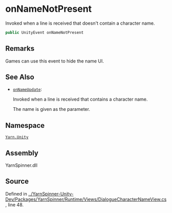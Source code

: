 # onNameNotPresent

Invoked when a line is received that doesn't contain a character name.

```csharp
public UnityEvent onNameNotPresent
```

## Remarks

Games can use this event to hide the name UI.

## See Also

* [`onNameUpdate`](dialoguecharacternameview.onnameupdate.md): 

  Invoked when a line is received that contains a character name.

  The name is given as the parameter.

## Namespace

[`Yarn.Unity`](../)

## Assembly

YarnSpinner.dll

## Source

Defined in [../YarnSpinner-Unity-Dev/Packages/YarnSpinner/Runtime/Views/DialogueCharacterNameView.cs](https://github.com/YarnSpinnerTool/YarnSpinner-Unity//blob/develop/Runtime/Views/DialogueCharacterNameView.cs#L48), line 48.

